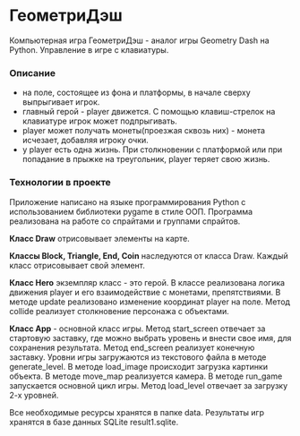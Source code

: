 # ГеометриДэш #

Компьютерная игра ГеометриДэш - аналог игры Geometry Dash на Python. Управление в игре с клавиатуры.

### Описание ###

- на поле, состоящее из фона и платформы, в начале сверху выпрыгивает игрок.
- главный герой - player движется. С помощью клавиш-стрелок на клавиатуре игрок может подпрыгивать.
- player может получать монеты(проезжая сквозь них) - монета исчезает, добавляя игроку очки.
- у player есть одна жизнь. При столкновении с платформой или при попадание в прыжке на треугольник, player теряет свою жизнь. 

### Технологии в проекте ###
Приложение написано на языке программирования Python c использованием библиотеки pygame в стиле ООП. Программа реализована на работе со спрайтами и группами спрайтов.

**Класс Draw** отрисовывает элементы на карте.

**Классы Block, Triangle, End, Coin** наследуются от класса Draw. Каждый класс отрисовывает свой элемент.

**Класс Hero** экземпляр класс - это герой. В классе реализована логика движения player и его взаимодействие с монетами, препятствиями. 
В методе update реализовано изменение координат player на поле. Метод collide реализует столкновение персонажа с объектами.

**Класс App** - основной класс игры. Метод start_screen отвечает за стартовую заставку, где можно выбрать уровень и внести свое имя, для сохранения результата. Метод end_screen реализует конечную заставку. 
Уровни игры загружаются из текстового файла в методе generate_level. В методе load_image происходит загрузка картинки объекта. В методе move_map реализуется камера.
В методе run_game запускается основной цикл игры. Метод load_level отвечает за загрузку 2-х уровней.

Все необходимые ресурсы хранятся в папке data. Результаты игр хранятся в базе данных SQLite result1.sqlite.
